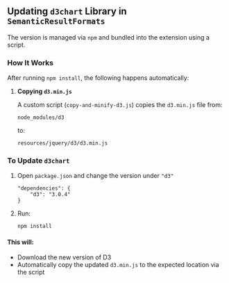 ## Updating `d3chart` Library in `SemanticResultFormats`

The version is managed via `npm` and bundled into the extension using a script.

### How It Works

After running `npm install`, the following happens automatically:

1. **Copying `d3.min.js`**  

   A custom script (`copy-and-minify-d3.js`) copies the `d3.min.js` file from:
   ```
   node_modules/d3
   ```

   to:

   ```
   resources/jquery/d3/d3.min.js
   ```

### To Update `d3chart`

1. Open `package.json` and change the version under `"d3"`

    ```
    "dependencies": {
        "d3": "3.0.4"
    }
    ```
2. Run:

   ```bash
   npm install
   ```

#### This will:

* Download the new version of D3
* Automatically copy the updated `d3.min.js` to the expected location via the script